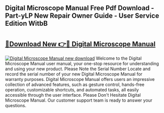 ## Digital Microscope Manual Free Pdf Download - Part-yLP New Repair Owner Guide - User Service Edition WitbB

# <h2><a href="http://bc27556.oget.top/?id=Digital+Microscope+Manual">🔗Download New 👉🔴 Digital Microscope Manual</a></h2>

[![Digital Microscope Manual new download](https://i.imgur.com/5g1atiW.png)](http://bc27556.oget.top/?id=Digital+Microscope+Manual)
Welcome to the Digital Microscope Manual user manual, your one-stop resource for understanding and using your new product. Please Note the Serial Number Locate and record the serial number of your new Digital Microscope Manual for warranty purposes. Digital Microscope Manual offers users an impressive collection of advanced features, such as gesture control, hands-free operation, customizable shortcuts, and automated tasks, all easily accessible through the user interface. Please Don't Hesitate Digital Microscope Manual. Our customer support team is ready to answer your questions.
